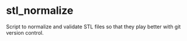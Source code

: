 # stl_normalize
Script to normalize and validate STL files so that they play better with git version control.
